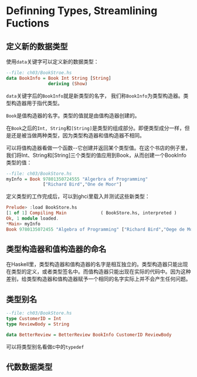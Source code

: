 # Definning Types, Streamlining Fuctions

## 定义新的数据类型

使用`data`关键字可以定义新的数据类型：

```hs
--file: ch03/BookStroe.hs
data BookInfo = Book Int String [String]
                deriving (Show)
```

`data`关键字后的`BookInfo`就是新类型的名字， 我们称`BookInfo`为类型构造器。类型构造器用于指代类型。

`Book`是值构造器的名字。类型的值就是由值构造器创建的。

在`Book`之后的`Int, String`和`[String]`是类型的组成部分。即便类型成分一样，但是还是被当做两种类型，因为类型构造器和值构造器不相同。

可以将值构造器看做一个函数--它创建并返回某个类型值。在这个书店的例子里，我们将Int、String和[String]三个类型的值应用到Book，从而创建一个BookInfo类型的值：

```hs
--file: ch03/BookStore.hs
myInfo = Book 97801350724555 "Algerbra of Programming"
              ["Richard Bird","One de Moor"]
```

定义类型的工作完成后，可以到ghci里载入并测试这些新类型：

```hs
Prelude> :load BookStore.hs
[1 of 1] Compiling Main             ( BookStore.hs, interpreted )
Ok, 1 module loaded.
*Main> myInfo
Book 9780135072455 "Algebra of Programming" ["Richard Bird","Oege de Moor"]
```

## 类型构造器和值构造器的命名

在Haskell里，类型构造器和值构造器的名字是相互独立的。类型构造器只能出现在类型的定义，或者类型签名中。而值构造器只能出现在实际的代码中。因为这种差别，给类型构造器和值构造器赋予一个相同的名字实际上并不会产生任何问题。

## 类型别名

```hs
--file: ch03/BookStore.hs
type CustomerID = Int
type ReviewBody = String

data BetterReview = BetterReview BookInfo CustomerID ReviewBody
```

可以将类型别名看做c中的`typedef`

## 代数数据类型

